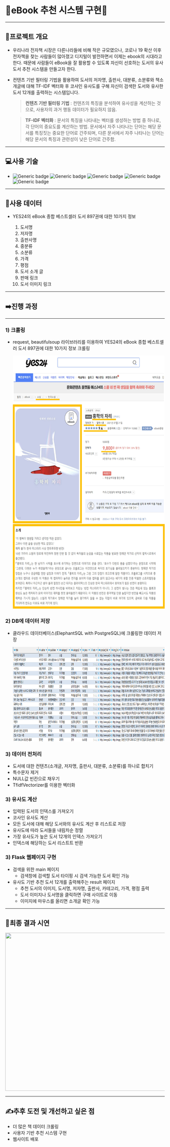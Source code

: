 # **📖eBook 추천 시스템 구현📖**
------
## **📝프로젝트 개요**
- 우리나라 전자책 시장은 다른나라들에 비해 작은 규모였으나, 코로나 19 확산 이후 전자책을 찾는 사람들이 많아졌고 디지털이 발전하면서 이제는 ebook의 시대라고 한다. 때문에 사람들이 eBook을 잘 활용할 수 있도록 자신이 선호하는 도서의 유사도서 추천 시스템을 만들고자 한다.
- 컨텐츠 기반 필터링 기법을 활용하여 도서의 저자명, 출판사, 대분류, 소분류와 책소개글에 대해 TF-IDF 벡터화 후 코사인 유사도를 구해 자신이 검색한 도서와 유사한 도서 12개를 출력하는 시스템입니다.
    
    > **컨텐츠 기반 필터링 기법** : 컨텐츠의 특징을 분석하여 유사성을 계산하는 것으로, 사용자의 과거 행동 데이터가 필요하지 않음.
    
    > **TF-IDF 벡터화** : 문서의 특징을 나타내는 벡터를 생성하는 방법 중 하나로, 각 단어의 중요도를 계산하는 방법. 문서에서 자주 나타나는 단어는 해당 문서를 특징짓는 중요한 단어로 간주되며, 다른 문서에서 자주 나타나는 단어는 해당 문서의 특징과 관련성이 낮은 단어로 간주함.
------
## **💻사용 기술**
- ![Generic badge](https://img.shields.io/badge/python-3.8-orange.svg)
![Generic badge](https://img.shields.io/badge/psycopg2-2.9.3-yellowgreen.svg)
![Generic badge](https://img.shields.io/badge/requests-2.25.1-yellow.svg)
![Generic badge](https://img.shields.io/badge/beautifulsoup4-4.9.3-yellow.svg)
![Generic badge](https://img.shields.io/badge/Flask-2.2.2-red.svg)
------
## **📂사용 데이터**
- YES24의 eBook 종합 베스트셀러 도서 897권에 대한 10가지 정보

    1. 도서명
    2. 저자명
    3. 출판사명
    4. 중분류
    5. 소분류
    6. 가격
    7. 평점
    8. 도서 소개 글
    9. 판매 링크
    10. 도서 이미지 링크
------
## **➡️진행 과정**
------
### **1) 크롤링**
- request, beautifulsoup 라이브러리를 이용하여 YES24의 eBook 종합 베스트셀러 도서 897권에 대한 10가지 정보 크롤링

    <img src="./README_img/crawling.jpg" height="800px" width="600x">


### **2) DB에 데이터 저장**
- 클라우드 데이터베이스(ElephantSQL with PostgreSQL)에 크롤링한 데이터 저장
    
    <img src="./README_img/db.png" height="300px" width="1000x">
    
### **3) 데이터 전처리**
- 도서에 대한 컨텐츠(소개글, 저자명, 출판사, 대분류, 소분류)를 하나로 합치기
- 특수문자 제거
- NULL값 빈칸으로 채우기
- TfidfVectorizer를 이용한 벡터화
   
### **3) 유사도 계산**
- 입력된 도서의 인덱스를 가져오기
- 코사인 유사도 계산
- 모든 도서에 대해 해당 도서와의 유사도 계산 후 리스트로 저장
- 유사도에 따라 도서들을 내림차순 정렬
- 가장 유사도가 높은 도서 12개의 인덱스 가져오기
- 인덱스에 해당하는 도서 리스트트 반환

### **3) Flask 웹페이지 구현**
- 검색을 위한 main 페이지
    - 검색창에 검색할 도서 타이핑 시 검색 가능한 도서 확인 가능
- 유사도 기반 추천 도서 12개를 출력해주는 result 페이지
    - 추천 도서의 이미지, 도서명, 저자명, 출판사, 카테고리, 가격, 평점 출력
    - 도서 이미지나 도서명을 클릭하면 구매 사이트로 이동
    - 이미지에 마우스를 올리면 소개글 확인 가능

---
## **📌최종 결과 시연**
<img src="./README_img/ebook-recommendation-web-page.gif" height="500px" width="1600x">

---
## **✍️추후 도전 및 개선하고 싶은 점**
- 더 많은 책 데이터 크롤링
- 사용자 기반 추천 시스템 구현
- 웹사이트 배포


